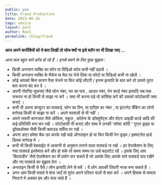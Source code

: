 ```yaml
---
public: yes
title: Fraud Protection
date: 2023-06-26
tags: advice
layout: post
author: RavS
permalink: /blog/fraud
---
```


**आज अपने कारीबियों को ये बात लिखी तो सोच क्यों ना इसे ब्लॉग पर भी लिखा जाए ...**

*आज कल बहुत सारे फ्रॉड हो रहे हैं । इनसे बचने के लिए कुछ सुझाव :*

- किसी अनजान व्यक्ति का फोन या विडिओ कॉल कभी नहीं उठायें ।
- किसी अनजान व्यक्ति के मैसेज या मेल पर भेजे लिंक या फोटो या विडिओ कभी ना खोलें ।
- कोई आपको बिना कारण पैसा भेजने या फिर कोई लौटरी / इनाम इत्यादि के बात करे तो उससे तुरंत बात करना बंद कर दें ।
- अपनी गोपनिए सूचनाएं जैसे फोन नंबर, घर का पता , आधार नंबर, पेन कार्ड नंबर इत्यादि जब तक जरूरत ना हो किसी से साझा ना करें । जमा भी करना पड़े तो कोशिश करें की उसको फोटोकापी जमा कराएं ।
- कभी भी अपना कंप्युटर का पासवर्ड, फोन का पिन, या एटीएम का नंबर , या इंटरनेट बैंकिंग का लोगों वागेराह किसी से साझा ना करें । अपने घरवालों से भी नहीं ।
- अपने जरूरी कागजात जैसे ऑफिस, स्कूल , कॉलेज के डॉक्युमेंट्स और वोटर आइडी कार्ड आदि की कई प्रतिलिपि बना कर रखें । फोटोकापी भी कराएं और साथ मे उनकी 'सॉफ्ट कॉपी ' गूगल ड्राइव या ड्रॉपबऑक्स जैसी किसी क्लाउड सर्विस पर रखें ।
- अपना डाटा हमेशा बैक उप करके रखें चाहे ऑनलाइन हो या फिर किसी पेन ड्राइव / इक्स्टर्नल हार्ड डिस्क वागेराह मे ।
- कभी भी किसी वेबसाईट मे आसानी से अनुमान लगाने वाला पासवर्ड ना रखें । हर ऐप्लकैशन के लिए नया पासवर्ड इस्तेमाल करें और हो सके तो समय समय पर उसे बदलटेट रहें । इसके लिए आप 'बिटवार्डेन' जैसे ऐप्लकैशन का भी प्रयोग कर सकते हैं जो आपके लिए आपके सारे पासवर्ड याद रखेंगे और नए पासवर्ड का सुझाव देगा ।
- अनलाइन किसी से पैसे / लोन इत्यादि लेने से बचें । ये लोग आपकी ज़िंदगी नरक बना सकते हैं ।
- अगर आप किसी मसले मे फंस जाएँ तो तुरंत अपने परिवार वालों से बात करें । अपने हिसाब से मामला निपटने मे अक्सर हम और फंस जाते हैं ।
